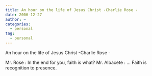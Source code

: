 ```yaml
---
title: An hour on the life of Jesus Christ -Charlie Rose -
date: 2006-12-27
author: ~
categories:
  - personal
tag:
  - personal
---
```





An hour on the life of Jesus Christ -Charlie Rose -

Mr. Rose : In the end for you, faith is what?
Mr. Albacete : ... Faith is recognition to presence.



 






